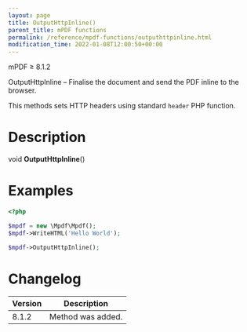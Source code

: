 ```yaml
---
layout: page
title: OutputHttpInline()
parent_title: mPDF functions
permalink: /reference/mpdf-functions/outputhttpinline.html
modification_time: 2022-01-08T12:00:50+00:00
---
```


mPDF &ge; 8.1.2

OutputHttpInline – Finalise the document and send the PDF inline to the browser.

This methods sets HTTP headers using standard `header` PHP function.

# Description

void **OutputHttpInline**()

# Examples

```php
<?php

$mpdf = new \Mpdf\Mpdf();
$mpdf->WriteHTML('Hello World');

$mpdf->OutputHttpInline();
```

# Changelog

<table class="table">
<thead>
<tr>
    <th>Version</th>
    <th>Description</th>
</tr>
</thead>
<tbody>
<tr>
    <td>8.1.2</td>
    <td>Method was added.</td>
</tr>
</tbody>
</table>